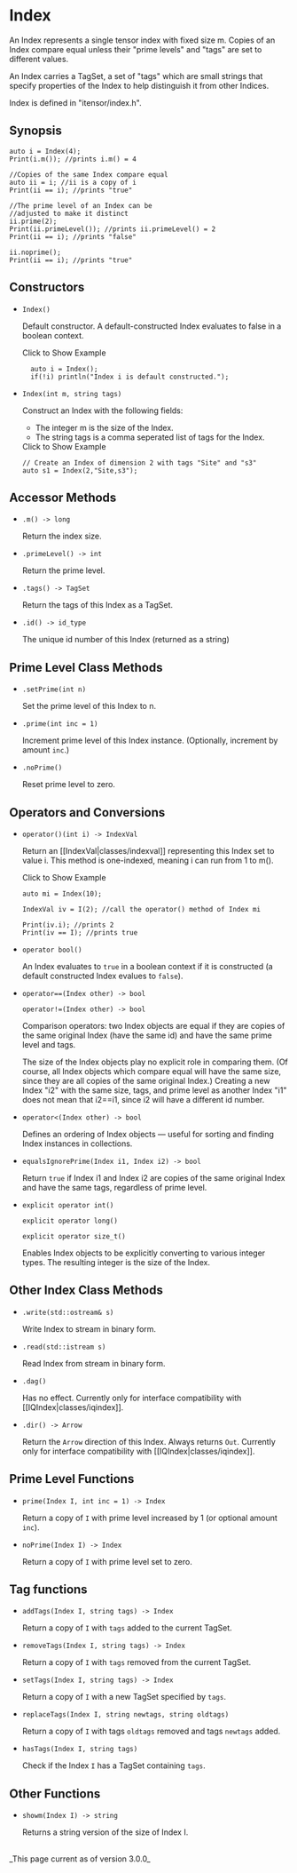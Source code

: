 # Index #

An Index represents a single tensor index with fixed size m. Copies of an Index compare equal unless
their "prime levels" and "tags" are set to different values.

An Index carries a TagSet, a set of "tags" which are small strings that specify properties of the Index
to help distinguish it from other Indices.

Index is defined in "itensor/index.h".

## Synopsis ##

    auto i = Index(4);
    Print(i.m()); //prints i.m() = 4

    //Copies of the same Index compare equal
    auto ii = i; //ii is a copy of i
    Print(ii == i); //prints "true"

    //The prime level of an Index can be
    //adjusted to make it distinct
    ii.prime(2);
    Print(ii.primeLevel()); //prints ii.primeLevel() = 2
    Print(ii == i); //prints "false"

    ii.noprime();
    Print(ii == i); //prints "true"


## Constructors ##

* `Index()`

  Default constructor. A default-constructed Index evaluates to false in a boolean context.

  <div class="example_clicker">Click to Show Example</div>

        auto i = Index();
        if(!i) println("Index i is default constructed.");

* `Index(int m, string tags)` 

   Construct an Index with the following fields:
   - The integer m is the size of the Index. 
   - The string tags is a comma seperated list of tags for the Index.

  <div class="example_clicker">Click to Show Example</div>

      // Create an Index of dimension 2 with tags "Site" and "s3"
      auto s1 = Index(2,"Site,s3");


## Accessor Methods ##

* `.m() -> long` 

  Return the index size.

* `.primeLevel() -> int` 

  Return the prime level.

* `.tags() -> TagSet`

  Return the tags of this Index as a TagSet.

* `.id() -> id_type`

  The unique id number of this Index (returned as a string)

## Prime Level Class Methods ##

* `.setPrime(int n)`  

  Set the prime level of this Index to n.

* `.prime(int inc = 1)`  

  Increment prime level of this Index instance. (Optionally, increment by amount `inc`.)

* `.noPrime()`  

  Reset prime level to zero.

## Operators and Conversions

* `operator()(int i) -> IndexVal`  

  Return an [[IndexVal|classes/indexval]] representing this Index set to value i.
  This method is one-indexed, meaning i can run from 1 to m().

  <div class="example_clicker">Click to Show Example</div>

      auto mi = Index(10);

      IndexVal iv = I(2); //call the operator() method of Index mi

      Print(iv.i); //prints 2
      Print(iv == I); //prints true

* `operator bool()`

  An Index evaluates to `true` in a boolean context if it is 
  constructed (a default constructed Index evalues to `false`).

* `operator==(Index other) -> bool`  

  `operator!=(Index other) -> bool`  

  Comparison operators: two Index objects are equal if they are copies of the 
  same original Index (have the same id) and have the same prime level and tags.

  The size of the Index objects play no explicit role in comparing them. (Of course,
  all Index objects which compare equal will have the same size, since they 
  are all copies of the same original Index.) Creating a new Index "i2" with the same size, tags,
  and prime level as another Index "i1" does not mean that i2==i1, since i2 will have a different 
  id number.

* `operator<(Index other) -> bool`  

  Defines an ordering of Index objects &mdash; useful for sorting and finding Index instances in collections.
 
* `equalsIgnorePrime(Index i1, Index i2) -> bool`

  Return `true` if Index i1 and Index i2 are copies of the same original Index and have the same tags,
  regardless of prime level.

* `explicit operator int()`

  `explicit operator long()`

  `explicit operator size_t()`

  Enables Index objects to be explicitly converting to various integer types.
  The resulting integer is the size of the Index.


## Other Index Class Methods ##

* `.write(std::ostream& s)`  

  Write Index to stream in binary form.

* `.read(std::istream s)`  

  Read Index from stream in binary form.

* `.dag()`  

  Has no effect. Currently only for interface compatibility with [[IQIndex|classes/iqindex]].

* `.dir() -> Arrow` 

  Return the `Arrow` direction of this Index. Always returns `Out`. 
  Currently only for interface compatibility with [[IQIndex|classes/iqindex]].

## Prime Level Functions

* `prime(Index I, int inc = 1) -> Index` 

   Return a copy of  `I` with prime level increased by 1 (or optional amount `inc`).

* `noPrime(Index I) -> Index` 

   Return a copy of `I` with prime level set to zero.

## Tag functions

* `addTags(Index I, string tags) -> Index`

   Return a copy of `I` with `tags` added to the current TagSet.

* `removeTags(Index I, string tags) -> Index`

   Return a copy of `I` with `tags` removed from the current TagSet.

* `setTags(Index I, string tags) -> Index`

   Return a copy of `I` with a new TagSet specified by `tags`.

* `replaceTags(Index I, string newtags, string oldtags)`

   Return a copy of `I` with tags `oldtags` removed and tags `newtags` added.

* `hasTags(Index I, string tags)`

   Check if the Index `I` has a TagSet containing `tags`.

## Other Functions

* `showm(Index I) -> string`

   Returns a string version of the size of Index I.

<br/>
_This page current as of version 3.0.0_
